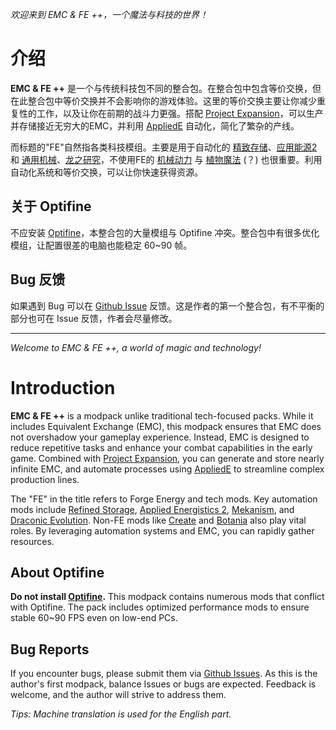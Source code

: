 *欢迎来到 EMC & FE ++，一个魔法与科技的世界！*

# 介绍

**EMC & FE ++** 是一个与传统科技包不同的整合包。在整合包中包含等价交换，但在此整合包中等价交换并不会影响你的游戏体验。这里的等价交换主要让你减少重复性的工作，以及让你在前期的战斗力更强。搭配 [Project Expansion](https://www.mcmod.cn/class/6375.html)，可以生产并存储接近无穷大的EMC，并利用 [AppliedE](https://www.mcmod.cn/class/15130.html) 自动化，简化了繁杂的产线。

而标题的"FE"自然指各类科技模组。主要是用于自动化的 [精致存储](https://www.mcmod.cn/class/691.html)、[应用能源2](https://www.mcmod.cn/class/260.html) 和 [通用机械](https://www.mcmod.cn/class/187.html)、[龙之研究](https://www.mcmod.cn/class/423.html)，不使用FE的 [机械动力](https://www.mcmod.cn/class/2021.html) 与 [植物魔法](https://www.mcmod.cn/class/332.html) (？) 也很重要。利用自动化系统和等价交换，可以让你快速获得资源。

## 关于 Optifine

不应安装 [Optifine](https://www.mcmod.cn/class/36.html)，本整合包的大量模组与 Optifine 冲突。整合包中有很多优化模组，让配置很差的电脑也能稳定 60~90 帧。

## Bug 反馈

如果遇到 Bug 可以在 [Github Issue](https://github.com/Boruto-code/EMC-and-FE-Plus2/issues) 反馈。这是作者的第一个整合包，有不平衡的部分也可在 Issue 反馈，作者会尽量修改。

---

*Welcome to EMC & FE ++, a world of magic and technology!*

# Introduction

**EMC & FE ++** is a modpack unlike traditional tech-focused packs. While it includes Equivalent Exchange (EMC), this modpack ensures that EMC does not overshadow your gameplay experience. Instead, EMC is designed to reduce repetitive tasks and enhance your combat capabilities in the early game. Combined with [Project Expansion](https://www.curseforge.com/minecraft/mc-mods/project-expansion), you can generate and store nearly infinite EMC, and automate processes using [AppliedE](https://www.curseforge.com/minecraft/mc-mods/appliede) to streamline complex production lines.

The "FE" in the title refers to Forge Energy and tech mods. Key automation mods include [Refined Storage](https://www.curseforge.com/minecraft/mc-mods/refined-storage), [Applied Energistics 2](https://www.curseforge.com/minecraft/mc-mods/applied-energistics-2), [Mekanism](https://www.curseforge.com/minecraft/mc-mods/mekanism), and [Draconic Evolution](https://www.curseforge.com/minecraft/mc-mods/draconic-evolution). Non-FE mods like [Create](https://www.curseforge.com/minecraft/mc-mods/create) and [Botania](https://www.curseforge.com/minecraft/mc-mods/botania) also play vital roles. By leveraging automation systems and EMC, you can rapidly gather resources.

## About Optifine  

**Do not install [Optifine](https://www.optifine.net/home).** This modpack contains numerous mods that conflict with Optifine. The pack includes optimized performance mods to ensure stable 60~90 FPS even on low-end PCs.

## Bug Reports  

If you encounter bugs, please submit them via [Github Issues](https://github.com/Boruto-code/EMC-and-FE-Plus2/issues). As this is the author's first modpack, balance Issues or bugs are expected. Feedback is welcome, and the author will strive to address them.

*Tips: Machine translation is used for the English part.*